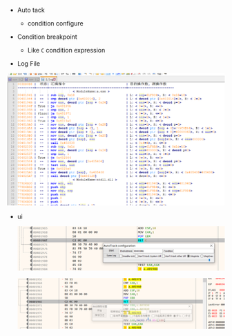 - Auto tack 
  - condition configure
- Condition breakpoint
  - Like `C` condition expression



- Log File 

![logfile](png/logFile.png)

- ui

  ![ui1](png/ui1.png)

  ![ui1](png/ui2.png)

  ​